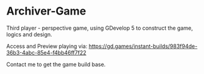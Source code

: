 # Archiver-Game
Third player - perspective game, using GDevelop 5 to construct the game, logics and design.

Access and Preview playing via: https://gd.games/instant-builds/983f94de-36b3-4abc-85e4-f4bb46ff7f22

Contact me to get the game build base.
